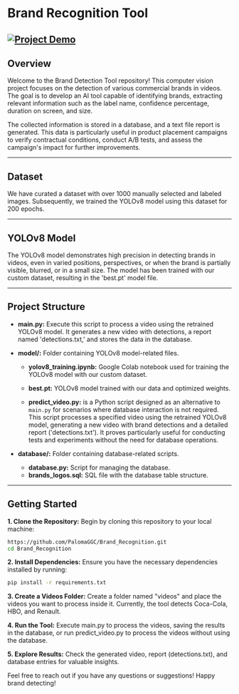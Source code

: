# Brand Recognition Tool

[![Project Demo](https://img.youtube.com/vi/5EVDUKvmI_E/0.jpg)](https://youtu.be/5EVDUKvmI_E)
---

## Overview

Welcome to the Brand Detection Tool repository!
This computer vision project focuses on the detection of various commercial brands in videos. The goal is to develop an AI tool capable of identifying brands, extracting relevant information such as the label name, confidence percentage, duration on screen, and size.

The collected information is stored in a database, and a text file report is generated. This data is particularly useful in product placement campaigns to verify contractual conditions, conduct A/B tests, and assess the campaign's impact for further improvements.

---

## Dataset

We have curated a dataset with over 1000 manually selected and labeled images. Subsequently, we trained the YOLOv8 model using this dataset for 200 epochs.

---

## YOLOv8 Model

The YOLOv8 model demonstrates high precision in detecting brands in videos, even in varied positions, perspectives, or when the brand is partially visible, blurred, or in a small size. The model has been trained with our custom dataset, resulting in the 'best.pt' model file.

---

## Project Structure

* **main.py:** Execute this script to process a video using the retrained YOLOv8 model. It generates a new video with detections, a report named 'detections.txt,' and stores the data in the database.

* **model/:** Folder containing YOLOv8 model-related files.

    - **yolov8_training.ipynb:** Google Colab notebook used for training the YOLOv8 model with our custom dataset.

    - **best.pt:** YOLOv8 model trained with our data and optimized weights.

    - **predict_video.py:** is a Python script designed as an alternative to `main.py` for scenarios where database interaction is not required. This script processes a specified video using the retrained YOLOv8 model, generating a new video with brand detections and a detailed report ('detections.txt'). It proves particularly useful for conducting tests and experiments without the need for database operations.

* **database/:** Folder containing database-related scripts.
    - **database.py:** Script for managing the database.
    - **brands_logos.sql:** SQL file with the database table structure.

---

## Getting Started

**1. Clone the Repository:** Begin by cloning this repository to your local machine:

```bash
https://github.com/PalomaGGC/Brand_Recognition.git
cd Brand_Recognition
```

**2. Install Dependencies:** Ensure you have the necessary dependencies installed by running:

```bash
pip install -r requirements.txt
```

**3. Create a Videos Folder:** Create a folder named "videos" and place the videos you want to process inside it. Currently, the tool detects Coca-Cola, HBO, and Renault.

**4. Run the Tool:**  Execute main.py to process the videos, saving the results in the database, or run predict_video.py to process the videos without using the database.

**5. Explore Results:** Check the generated video, report (detections.txt), and database entries for valuable insights.

Feel free to reach out if you have any questions or suggestions! Happy brand detecting!
